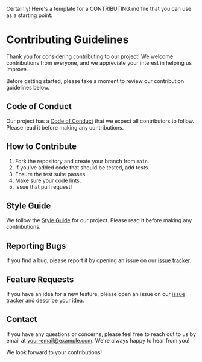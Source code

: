 Certainly! Here's a template for a CONTRIBUTING.md file that you can use as a starting point:

# Contributing Guidelines

Thank you for considering contributing to our project! We welcome contributions from everyone, and we appreciate your interest in helping us improve.

Before getting started, please take a moment to review our contribution guidelines below.

## Code of Conduct

Our project has a [Code of Conduct](CODE_OF_CONDUCT.md) that we expect all contributors to follow. Please read it before making any contributions.

## How to Contribute

1. Fork the repository and create your branch from `main`.
2. If you've added code that should be tested, add tests.
3. Ensure the test suite passes.
4. Make sure your code lints.
5. Issue that pull request!

## Style Guide

We follow the [Style Guide](STYLE_GUIDE.md) for our project. Please read it before making any contributions.

## Reporting Bugs

If you find a bug, please report it by opening an issue on our [issue tracker](https://github.com/your-username/your-repository/issues).

## Feature Requests

If you have an idea for a new feature, please open an issue on our [issue tracker](https://github.com/your-username/your-repository/issues) and describe your idea.

## Contact

If you have any questions or concerns, please feel free to reach out to us by email at [your-email@example.com](mailto:your-email@example.com). We're always happy to hear from you!

We look forward to your contributions!
